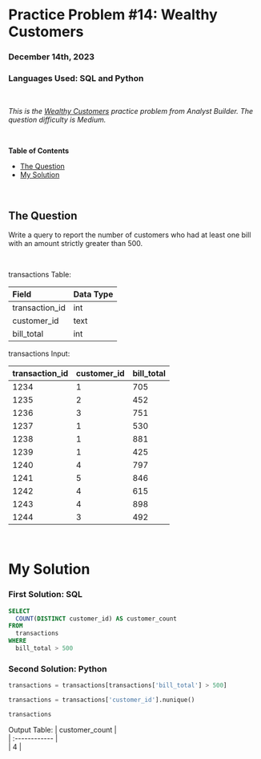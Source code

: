 # **Practice Problem #14: Wealthy Customers**
### December 14th, 2023
### Languages Used: SQL and Python

<br>

*This is the [Wealthy Customers](https://www.analystbuilder.com/questions/wealthy-customers-VaBYt) practice problem from Analyst Builder. The question difficulty is Medium.*

<br>

**Table of Contents**

-   [The Question](#the-question)
-   [My Solution](#my-solution)
  
<br>

## The Question

Write a query to report the number of customers who had at least one bill with an amount strictly greater than 500.

<br>

transactions Table:

| Field                 | Data Type         | 
| :----------------     | :----------       | 
| transaction_id        | int               | 
| customer_id           | text              |
| bill_total            | int             |


transactions Input:

| transaction_id  | customer_id  | bill_total   |                                               
| :------------   | :----------  | :----------  |                                                      
| 1234	          | 1            | 705          |     
| 1235	          | 2            | 452	        |             
| 1236	          | 3            | 751          | 
| 1237	          | 1            | 530          |  
| 1238	          | 1            | 881          |  
| 1239	          | 1            | 425          |  
| 1240	          | 4            | 797          |     
| 1241	          | 5            | 846          |  
| 1242	          | 4            | 615          |  
| 1243	          | 4            | 898          |  
| 1244	          | 3            | 492          |    
                    

<br>

# My Solution

### First Solution: SQL

``` SQL
SELECT 
  COUNT(DISTINCT customer_id) AS customer_count 
FROM 
  transactions
WHERE
  bill_total > 500
```

### Second Solution: Python

``` Python
transactions = transactions[transactions['bill_total'] > 500]

transactions = transactions['customer_id'].nunique()

transactions
```

Output Table:
| customer_count  |                                              
| :------------   |                                                     
| 4   	          |

